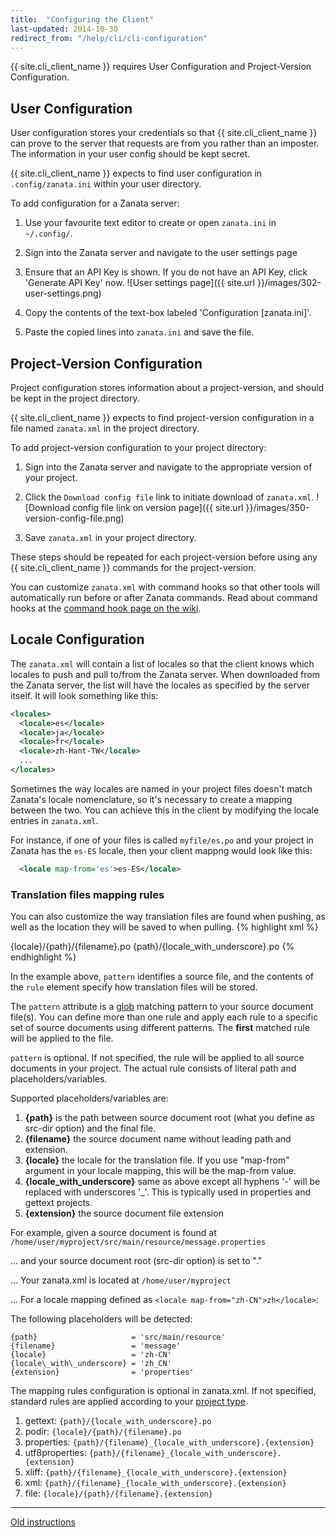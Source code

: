 ```yaml
---
title:  "Configuring the Client"
last-updated: 2014-10-30
redirect_from: "/help/cli/cli-configuration"
---
```


{{ site.cli_client_name }} requires User Configuration and Project-Version Configuration.

## User Configuration

User configuration stores your credentials so that {{ site.cli_client_name }} can prove to the server that requests are from you rather than an imposter. The information in your user config should be kept secret.

{{ site.cli_client_name }} expects to find user configuration in `.config/zanata.ini` within your user directory.

To add configuration for a Zanata server:

 1. Use your favourite text editor to create or open `zanata.ini` in `~/.config/`.
 1. Sign into the Zanata server and navigate to the user settings page
 1. Ensure that an API Key is shown. If you do not have an API Key, click 'Generate API Key' now.
![User settings page]({{ site.url }}/images/302-user-settings.png)

 1. Copy the contents of the text-box labeled 'Configuration [zanata.ini]'.
 1. Paste the copied lines into `zanata.ini` and save the file.


## Project-Version Configuration

Project configuration stores information about a project-version, and should be kept in the project directory.

{{ site.cli_client_name }} expects to find project-version configuration in a file named `zanata.xml` in the project directory.

To add project-version configuration to your project directory:

 1. Sign into the Zanata server and navigate to the appropriate version of your project.
 1. Click the `Download config file` link to initiate download of `zanata.xml`.
![Download config file link on version page]({{ site.url }}/images/350-version-config-file.png)

 1. Save `zanata.xml` in your project directory.


These steps should be repeated for each project-version before using any {{ site.cli_client_name }} commands for the project-version.

You can customize `zanata.xml` with command hooks so that other tools will automatically run before or after Zanata commands. Read about command hooks at the [command hook page on the wiki](https://github.com/zanata/zanata-server/wiki/Client-Command-Hooks).


## Locale Configuration

The `zanata.xml` will contain a list of locales so that the client knows which locales to push and pull to/from the Zanata server. When downloaded from the Zanata server, the list will have the locales as specified by the server itself. It will look something like this:

```xml
<locales>
  <locale>es</locale>
  <locale>ja</locale>
  <locale>fr</locale>
  <locale>zh-Hant-TW</locale>
  ...
</locales>
```

Sometimes the way locales are named in your project files doesn't match Zanata's locale nomenclature, so it's necessary to create a mapping between the two. You can achieve this in the client by modifying the locale entries in `zanata.xml`.

For instance, if one of your files is called `myfile/es.po` and your project in Zanata has the `es-ES` locale, then your client mappng would look like this:

```xml
  <locale map-from='es'>es-ES</locale>
```

### Translation files mapping rules

You can also customize the way translation files are found when pushing, as well as the location they will be saved to when pulling.
{% highlight xml %}
<!-- example rules definition in zanata.xml -->
<rules>
  <rule pattern="**/pot/*.pot">{locale}/{path}/{filename}.po</rule>
  <rule pattern="**/po/*.pot">{path}/{locale_with_underscore}.po</rule>
</rules>
{% endhighlight %}

In the example above, `pattern` identifies a source file, and the contents of the `rule` element specify how translation files will be stored.

The `pattern` attribute is a [glob](http://en.wikipedia.org/wiki/Glob_(programming)) matching pattern to your source document file(s). You can define more than one rule and apply each rule to a specific set of source documents using different patterns. The **first** matched rule will be applied to the file. 

`pattern` is optional. If not specified, the rule will be applied to all source documents in your project.
The actual rule consists of literal path and placeholders/variables.

Supported placeholders/variables are:
 
 1. **{path}** is the path between source document root (what you define as src-dir option) and the final file.
 1. **{filename}** the source document name without leading path and extension.
 1. **{locale}** the locale for the translation file. If you use "map-from" argument in your locale mapping, this will be the map-from value.
 1. **{locale\_with\_underscore}** same as above except all hyphens '-' will be replaced with underscores '_'. This is typically used in properties and gettext projects.
 1. **{extension}** the source document file extension

For example, given a source document is found at `/home/user/myproject/src/main/resource/message.properties` 

... and your source document root (src-dir option) is set to "." 

... Your zanata.xml is located at `/home/user/myproject` 

... For a locale mapping defined as `<locale map-from="zh-CN">zh</locale>`: 


The following placeholders will be detected:

```
{path}                     = 'src/main/resource'
{filename}                 = 'message'
{locale}                   = 'zh-CN'
{locale\_with\_underscore} = 'zh_CN'
{extension}                = 'properties' 
```


The mapping rules configuration is optional in zanata.xml. If not specified, standard rules are applied according to your [project type](https://github.com/zanata/zanata-server/wiki/Project-Types).

 1. gettext: `{path}/{locale_with_underscore}.po`
 1. podir: `{locale}/{path}/{filename}.po`
 1. properties: `{path}/{filename}_{locale_with_underscore}.{extension}`
 1. utf8properties: `{path}/{filename}_{locale_with_underscore}.{extension}`
 1. xliff: `{path}/{filename}_{locale_with_underscore}.{extension}`
 1. xml: `{path}/{filename}_{locale_with_underscore}.{extension}`
 1. file: `{locale}/{path}/{filename}.{extension}`  

---

[Old instructions](https://github.com/zanata/zanata-server/wiki/Client-Configuration)
